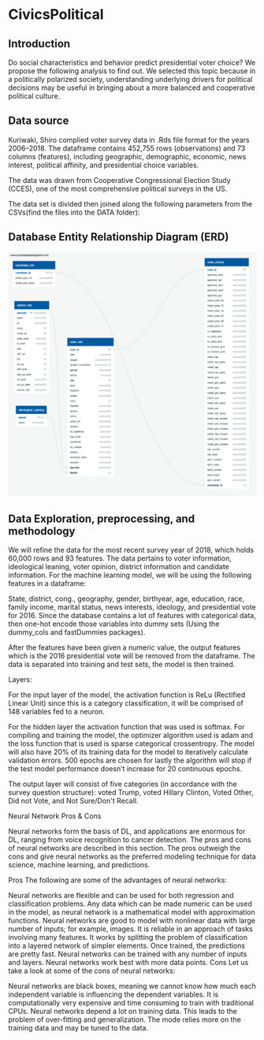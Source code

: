 # CivicsPolitical

## Introduction

Do social characteristics and behavior predict presidential voter choice? We propose the following analysis to find out. We selected this topic because in a politically polarized society, understanding underlying drivers for political decisions may be useful in bringing about a more balanced and cooperative political culture.


## Data source

Kuriwaki, Shiro complied voter survey data in .Rds file format for the years 2006–2018. The dataframe contains 452,755 rows (observations) and 73 columns (features), including geographic, demographic, economic, news interest, political affinity, and presidential choice variables.

The data was drawn from Cooperative Congressional Election Study (CCES), one of the most comprehensive political surveys in the US.

The data set is divided then joined along the following parameters from the CSVs(find the files into the DATA folder):   

## Database Entity Relationship Diagram (ERD)
![ERD](./DB/ERD.png)


## Data Exploration, preprocessing, and methodology

We will refine the data for the most recent survey year of 2018, which holds 60,000 rows and 93 features. The data pertains to voter information, ideological leaning, voter opinion, district information and candidate information. For the machine learning model, we will be using the following features in a dataframe:
 
State, district, cong., geography, gender, birthyear, age, education, race, family income, marital status, news interests, ideology, and presidential vote for 2016. Since the database contains a lot of features with categorical data,  then one-hot encode those variables into dummy sets (Using the dummy_cols and fastDummies packages). 

After the features have been given a numeric value, the output features which is the 2016 presidential vote will be removed from the dataframe. The data is separated into training and test sets, the model is then trained.

Layers:

For the input layer of the model, the activation function is ReLu (Rectified Linear Unit) since this is a category classification, it will be comprised of 148 variables fed to a neuron. 

For the hidden layer the activation function that was used is softmax. For compiling and training the model, the optimizer algorithm used is adam and the loss function that is used is sparse categorical crossentropy. The model will also have 20% of its training data for the model to iteratively calculate validation errors. 500 epochs are chosen for lastly the algorithm will stop if the test model performance doesn’t increase for 20 continuous epochs. 

The output layer will consist of five categories (in accordance with the survey question structure): voted Trump, voted Hillary Clinton, Voted Other, Did not Vote, and Not Sure/Don't Recall. 


Neural Network Pros & Cons

Neural networks form the basis of DL, and applications are enormous for DL, ranging from voice recognition to cancer detection. The pros and cons of neural networks are described in this section. The pros outweigh the cons and give neural networks as the preferred modeling technique for data science, machine learning, and predictions.

Pros
The following are some of the advantages of neural networks:

Neural networks are flexible and can be used for both regression and classification problems. Any data which can be made numeric can be used in the model, as neural network is a mathematical model with approximation functions.
Neural networks are good to model with nonlinear data with large number of inputs; for example, images. It is reliable in an approach of tasks involving many features. It works by splitting the problem of classification into a layered network of simpler elements.
Once trained, the predictions are pretty fast.
Neural networks can be trained with any number of inputs and layers.
Neural networks work best with more data points.
Cons
Let us take a look at some of the cons of neural networks:

Neural networks are black boxes, meaning we cannot know how much each independent variable is influencing the dependent variables.
It is computationally very expensive and time consuming to train with traditional CPUs.
Neural networks depend a lot on training data. This leads to the problem of over-fitting and generalization. The mode relies more on the training data and may be tuned to the data.
